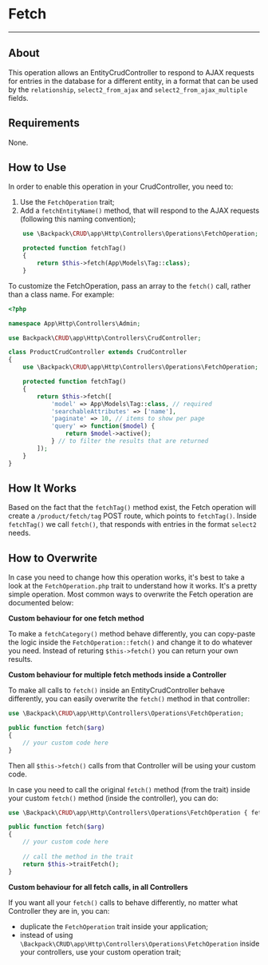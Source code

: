 # Fetch

---

<a name="about"></a>
## About

This operation allows an EntityCrudController to respond to AJAX requests for entries in the database for a different entity, in a format that can be used by the ```relationship```, ```select2_from_ajax``` and ```select2_from_ajax_multiple``` fields.

<a name="requirements"></a>
## Requirements

None.

<a name="how-to-use"></a>
## How to Use

In order to enable this operation in your CrudController, you need to:
1. Use the ```FetchOperation``` trait;
2. Add a ```fetchEntityName()``` method, that will respond to the AJAX requests (following this  naming convention);

```php
    use \Backpack\CRUD\app\Http\Controllers\Operations\FetchOperation;

    protected function fetchTag()
    {
        return $this->fetch(App\Models\Tag::class);
    }
```

To customize the FetchOperation, pass an array to the ```fetch()``` call, rather than a class name. For example:

```php
<?php

namespace App\Http\Controllers\Admin;

use Backpack\CRUD\app\Http\Controllers\CrudController;

class ProductCrudController extends CrudController
{
    use \Backpack\CRUD\app\Http\Controllers\Operations\FetchOperation;

    protected function fetchTag()
    {
        return $this->fetch([
            'model' => App\Models\Tag::class, // required
            'searchableAttributes' => ['name'],
            'paginate' => 10, // items to show per page
            'query' => function($model) {
                return $model->active();
            } // to filter the results that are returned
        ]);
    }
}
```


<a name="how-it-works"></a>
## How It Works

Based on the fact that the ```fetchTag()``` method exist, the Fetch operation will create a ```/product/fetch/tag``` POST route, which points to ```fetchTag()```. Inside ```fetchTag()``` we call ```fetch()```, that responds with entries in the format ```select2``` needs.


<a name="how-to-overwrite"></a>
## How to Overwrite

In case you need to change how this operation works, it's best to take a look at the ```FetchOperation.php``` trait to understand how it works. It's a pretty simple operation. Most common ways to overwrite the Fetch operation are documented below:

**Custom behaviour for one fetch method**

To make a ```fetchCategory()``` method behave differently, you can copy-paste the logic inside the ```FetchOperation::fetch()``` and change it to do whatever you need. Instead of returing ```$this->fetch()``` you can return your own results.

**Custom behaviour for multiple fetch methods inside a Controller**

To make all calls to ```fetch()``` inside an EntityCrudController behave differently, you can easily overwrite the ```fetch()``` method in that controller:

```php
use \Backpack\CRUD\app\Http\Controllers\Operations\FetchOperation;

public function fetch($arg)
{
    // your custom code here
}
```

Then all ```$this->fetch()``` calls from that Controller will be using your custom code.

In case you need to call the original ```fetch()``` method (from the trait) inside your custom ```fetch()``` method (inside the controller), you can do:

```php
use \Backpack\CRUD\app\Http\Controllers\Operations\FetchOperation { fetch as traitFetch; }

public function fetch($arg)
{
    // your custom code here
    
    // call the method in the trait
    return $this->traitFetch();
}
```

**Custom behaviour for all fetch calls, in all Controllers**

If you want all your ```fetch()``` calls to behave differently, no matter what Controller they are in, you can:
- duplicate the ```FetchOperation``` trait inside your application;
- instead of using ```\Backpack\CRUD\app\Http\Controllers\Operations\FetchOperation``` inside your controllers, use your custom operation trait;
